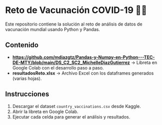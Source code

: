 # Reto de Vacunación COVID-19 🦠💉

Este repositorio contiene la solución al reto de análisis de datos de vacunación mundial usando Python y Pandas.

## Contenido
- **https://github.com/mdiazgtz/Pandas-y-Numpy-en-Python---TEC-DE-MTY/blob/main/DS_C2_SC2_MichelleDiazGutierrez** → Libreta en Google Colab con el desarrollo paso a paso.
- **resultadosReto.xlsx** → Archivo Excel con los dataframes generados (varias hojas).

## Instrucciones
1. Descargar el dataset `country_vaccinations.csv` desde Kaggle.
2. Abrir la libreta en Google Colab.
3. Ejecutar cada celda para generar el análisis y resultados.
